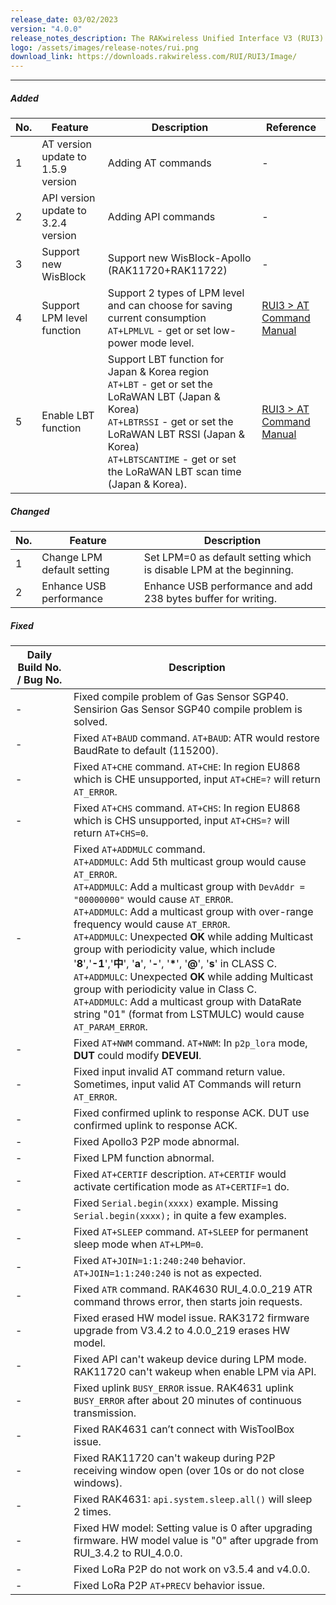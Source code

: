 ```yaml
---
release_date: 03/02/2023
version: "4.0.0"
release_notes_description: The RAKwireless Unified Interface V3 (RUI3) is designed to help IoT developers make their IoT products faster. It is compatible with RAK LPWAN modules and supports the standard AT Commands and the Binary Mode. The Binary mode is an improved version of the AT command with its efficient byte-array-based protocol and implementation of checksum. RUI3 also allows you to create your own custom firmware using RUI3 APIs that are compatible with popular IDEs like Arduino and Visual Studio. With custom firmware, you will not need any external host microcontroller or microprocessor, which can save you cost, circuit board space, and current consumption.
logo: /assets/images/release-notes/rui.png
download_link: https://downloads.rakwireless.com/RUI/RUI3/Image/
---
```


<rk-release-notes/>

---

##### Added


| No. | Feature                             | Description                                                                                                                                                                                                                                                | Reference                                                                                               |
| --- | ----------------------------------- | ---------------------------------------------------------------------------------------------------------------------------------------------------------------------------------------------------------------------------------------------------------- | ------------------------------------------------------------------------------------------------------- |
| 1   | AT version update to 1.5.9 version  | Adding AT commands                                                                                                                                                                                                                                         | -                                                                                                       |
| 2   | API version update to 3.2.4 version | Adding API commands                                                                                                                                                                                                                                        | -                                                                                                       |
| 3   | Support new WisBlock                | Support new WisBlock-Apollo (RAK11720+RAK11722)                                                                                                                                                                                                            | -                                                                                                       |
| 4   | Support LPM level function          | Support 2 types of LPM level and can choose for saving current consumption <br> `AT+LPMLVL` - get or set low-power mode level.                                                                                                                             | [RUI3 > AT Command Manual](https://docs.rakwireless.com/RUI3/Serial-Operating-Modes/AT-Command-Manual/) |
| 5   | Enable LBT function                 | Support LBT function for Japan & Korea region <br> `AT+LBT` - get or set the LoRaWAN LBT (Japan & Korea) <br> `AT+LBTRSSI` - get or set the LoRaWAN LBT RSSI (Japan & Korea) <br> `AT+LBTSCANTIME` - get or set the LoRaWAN LBT scan time (Japan & Korea). | [RUI3 > AT Command Manual](https://docs.rakwireless.com/RUI3/Serial-Operating-Modes/AT-Command-Manual/) |

##### Changed

| No. | Feature                    | Description                                                         |
| --- | -------------------------- | ------------------------------------------------------------------- |
| 1   | Change LPM default setting | Set LPM=0 as default setting which is disable LPM at the beginning. |
| 2   | Enhance USB performance    | Enhance USB performance and add 238 bytes buffer for writing.       |

##### Fixed

| Daily Build No. / Bug No. | Description                                                                                                                                                                                                                                                                                                                                                                                                                                                                                                                                                                                                                                                                                                   |
| ------------------------- | ------------------------------------------------------------------------------------------------------------------------------------------------------------------------------------------------------------------------------------------------------------------------------------------------------------------------------------------------------------------------------------------------------------------------------------------------------------------------------------------------------------------------------------------------------------------------------------------------------------------------------------------------------------------------------------------------------------- |
| -                         | Fixed compile problem of Gas Sensor SGP40. Sensirion Gas Sensor SGP40 compile problem is solved.                                                                                                                                                                                                                                                                                                                                                                                                                                                                                                                                                                                                              |
| -                         | Fixed `AT+BAUD` command. `AT+BAUD`: ATR would restore BaudRate to default (115200).                                                                                                                                                                                                                                                                                                                                                                                                                                                                                                                                                                                                                           |
| -                         | Fixed `AT+CHE` command. `AT+CHE`: In region EU868 which is CHE unsupported, input `AT+CHE=?` will return `AT_ERROR`.                                                                                                                                                                                                                                                                                                                                                                                                                                                                                                                                                                                          |
| -                         | Fixed `AT+CHS` command. `AT+CHS`: In region EU868 which is CHS unsupported, input `AT+CHS=?` will return `AT+CHS=0`.                                                                                                                                                                                                                                                                                                                                                                                                                                                                                                                                                                                          |
| -                         | Fixed `AT+ADDMULC` command. <br> `AT+ADDMULC`: Add 5th multicast group would cause `AT_ERROR`. <br> `AT+ADDMULC`: Add a multicast group with `DevAddr = "00000000"` would cause `AT_ERROR`. <br> `AT+ADDMULC`: Add a multicast group with over-range frequency would cause `AT_ERROR`. <br> `AT+ADDMULC`: Unexpected **OK** while adding Multicast group with periodicity value, which include '**8**','**-1**','**中**', '**a**', '**-**', '__*__', '**@**', '**s**' in CLASS C. <br> `AT+ADDMULC`: Unexpected **OK** while adding Multicast group with periodicity value in Class C. <br> `AT+ADDMULC`: Add a multicast group with DataRate string "01" (format from LSTMULC) would cause `AT_PARAM_ERROR`. |
| -                         | Fixed `AT+NWM` command. `AT+NWM`: In `p2p_lora` mode, **DUT** could modify **DEVEUI**.                                                                                                                                                                                                                                                                                                                                                                                                                                                                                                                                                                                                                        |
| -                         | Fixed input invalid AT command return value. Sometimes, input valid AT Commands will return `AT_ERROR`.                                                                                                                                                                                                                                                                                                                                                                                                                                                                                                                                                                                                       |
| -                         | Fixed confirmed uplink to response ACK. DUT use confirmed uplink to response ACK.                                                                                                                                                                                                                                                                                                                                                                                                                                                                                                                                                                                                                             |
| -                         | Fixed Apollo3 P2P mode abnormal.                                                                                                                                                                                                                                                                                                                                                                                                                                                                                                                                                                                                                                                                              |
| -                         | Fixed LPM function abnormal.                                                                                                                                                                                                                                                                                                                                                                                                                                                                                                                                                                                                                                                                                  |
| -                         | Fixed `AT+CERTIF` description. `AT+CERTIF` would activate certification mode as `AT+CERTIF=1` do.                                                                                                                                                                                                                                                                                                                                                                                                                                                                                                                                                                                                             |
| -                         | Fixed `Serial.begin(xxxx)` example. Missing `Serial.begin(xxxx);` in quite a few examples.                                                                                                                                                                                                                                                                                                                                                                                                                                                                                                                                                                                                                    |
| -                         | Fixed `AT+SLEEP` command. `AT+SLEEP` for permanent sleep mode when `AT+LPM=0`.                                                                                                                                                                                                                                                                                                                                                                                                                                                                                                                                                                                                                                |
| -                         | Fixed `AT+JOIN=1:1:240:240` behavior. `AT+JOIN=1:1:240:240` is not as expected.                                                                                                                                                                                                                                                                                                                                                                                                                                                                                                                                                                                                                               |
| -                         | Fixed `ATR` command. RAK4630 RUI_4.0.0_219 ATR command throws error, then starts join requests.                                                                                                                                                                                                                                                                                                                                                                                                                                                                                                                                                                                                               |
| -                         | Fixed erased HW model issue. RAK3172 firmware upgrade from V3.4.2 to 4.0.0_219 erases HW model.                                                                                                                                                                                                                                                                                                                                                                                                                                                                                                                                                                                                               |
| -                         | Fixed API can't wakeup device during LPM mode. RAK11720 can't wakeup when enable LPM via API.                                                                                                                                                                                                                                                                                                                                                                                                                                                                                                                                                                                                                 |
| -                         | Fixed uplink `BUSY_ERROR` issue. RAK4631 uplink `BUSY_ERROR` after about 20 minutes of continuous transmission.                                                                                                                                                                                                                                                                                                                                                                                                                                                                                                                                                                                               |
| -                         | Fixed RAK4631 can’t connect with WisToolBox issue.                                                                                                                                                                                                                                                                                                                                                                                                                                                                                                                                                                                                                                                            |
| -                         | Fixed RAK11720 can't wakeup during P2P receiving window open (over 10s or do not close windows).                                                                                                                                                                                                                                                                                                                                                                                                                                                                                                                                                                                                              |
| -                         | Fixed RAK4631: `api.system.sleep.all()` will sleep 2 times.                                                                                                                                                                                                                                                                                                                                                                                                                                                                                                                                                                                                                                                   |
| -                         | Fixed HW model: Setting value is 0 after upgrading firmware. HW model value is "0" after upgrade from RUI_3.4.2 to RUI_4.0.0.                                                                                                                                                                                                                                                                                                                                                                                                                                                                                                                                                                                 |
| -                         | Fixed LoRa P2P do not work on v3.5.4 and v4.0.0.                                                                                                                                                                                                                                                                                                                                                                                                                                                                                                                                                                                                                                                              |
| -                         | Fixed LoRa P2P `AT+PRECV` behavior issue.                                                                                                                                                                                                                                                                                                                                                                                                                                                                                                                                                                                                                                                                     |

